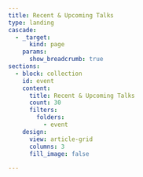 ```yaml
---
title: Recent & Upcoming Talks
type: landing
cascade:
  - _target:
      kind: page
    params:
      show_breadcrumb: true
sections:
  - block: collection
    id: event
    content:
      title: Recent & Upcoming Talks
      count: 30
      filters:
        folders:
          - event
    design:
      view: article-grid
      columns: 3
      fill_image: false
  
---
```

